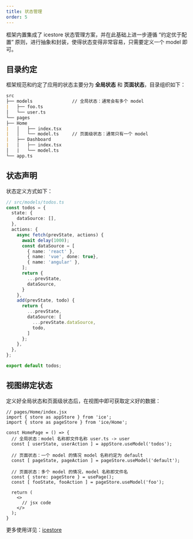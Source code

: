 ```yaml
---
title: 状态管理
order: 5
---
```


框架内置集成了 icestore 状态管理方案，并在此基础上进一步遵循 “约定优于配置” 原则，进行抽象和封装，使得状态变得非常容易，只需要定义一个 model 即可。

## 目录约定

框架规范和约定了应用的状态主要分为 **全局状态** 和 **页面状态**，目录组织如下：

```md
src
├── models               // 全局状态：通常会有多个 model
|   ├── foo.ts
│   └── user.ts
└── pages
├── Home
|   │   ├── index.tsx
|   │   └── model.ts     // 页面级状态：通常只有一个 model
|   ├── Dashboard
|   │   ├── index.tsx
│   |   └── model.ts
└── app.ts
```

## 状态声明

状态定义方式如下：

```ts
// src/models/todos.ts
const todos = {
  state: {
    dataSource: [],
  },
  actions: {
    async fetch(prevState, actions) {
      await delay(1000);
      const dataSource = [
        { name: 'react' },
        { name: 'vue', done: true},
        { name: 'angular' },
      ];
      return {
        ...prevState,
        dataSource,
      }
    },
    add(prevState, todo) {
      return {
        ...prevState,
        dataSource: [
          ...prevState.dataSource,
          todo,
        ]
      };
    },
  },
};

export default todos;
```

## 视图绑定状态

定义好全局状态和页面级状态后，在视图中即可获取定义好的数据：

```tsx
// pages/Home/index.jsx
import { store as appStore } from 'ice';
import { store as pageStore } from 'ice/Home';

const HomePage = () => {
  // 全局状态：model 名称即文件名称 user.ts -> user
  const [ userState, userAction ] = appStore.useModel('todos');

  // 页面状态：一个 model 的情况 model 名称约定为 default
  const [ pageState, pageAction ] = pageStore.useModel('default');

  // 页面状态：多个 model 的情况，model 名称即文件名
  const { store: pageStore } = usePage();
  const [ fooState, fooAction ] = pageStore.useModel('foo');

  return (
    <>
      // jsx code
    </>
  );
}
```

更多使用详见：[icestore](https://github.com/ice-lab/icestore)
